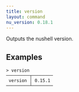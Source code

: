 ```yaml
---
title: version
layout: command
nu_version: 0.18.1
---
```


Outputs the nushell version.

## Examples

```shell
> version
─────────┬────────
 version │ 0.15.1
─────────┴────────
```
